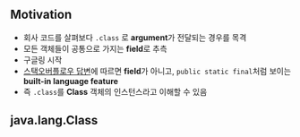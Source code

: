 ## Motivation
* 회사 코드를 살펴보다 `.class` 로 **argument**가 전달되는 경우를 목격
* 모든 객체들이 공통으로 가지는 **field**로 추측
* 구글링 시작
* [스택오버플로우 답변](http://stackoverflow.com/questions/8836635/is-class-a-method-or-field)에 따르면 **field**가 아니고, `public static final`처럼 보이는 **built-in language feature**
* 즉 `.class`를 **Class** 객체의 인스턴스라고 이해할 수 있음

## java.lang.Class
